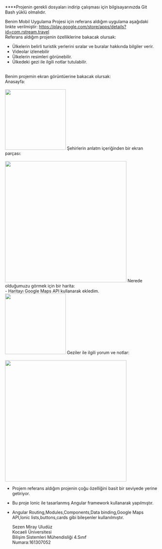 ****Projenin gerekli dosyaları indirip çalışması için bilgisayarınızda Git Bash yüklü olmalıdır.

Benim Mobil Uygulama Projesi için referans aldığım uygulama aşağıdaki linkte verilmiştir:
https://play.google.com/store/apps/details?id=com.rstream.travel <br>
 Referans aldığım projenin özelliklerine bakacak olursak:
- Ülkelerin belirli turistik yerlerini sıralar ve buralar hakkında bilgiler verir. 
- Videolar izlenebilir
- Ülkelerin resimleri görünebilir.
- Ülkedeki gezi ile ilgili notlar tutulabilir.
 <br>
 Benim projemin ekran görüntüerine bakacak olursak:  <br>
 Anasayfa:<br>
 <br>
 <img src="https://user-images.githubusercontent.com/36451517/84964361-9e35a700-b114-11ea-9048-fdc86fdcb086.png" width="200">
 Şehirlerin anlatm içeriğinden bir ekran parçası: <br>
 <br>
 <img src="https://user-images.githubusercontent.com/36451517/84964688-6c711000-b115-11ea-8ec7-725d1d1b83f9.png" width="400">
 Nerede olduğumuzu görmek için bir harita: <br>
  - Haritayı Google Maps API kullanarak ekledim.
  <br>
  
 <img src="https://user-images.githubusercontent.com/36451517/84964722-84e12a80-b115-11ea-8611-5274aa1dfe78.png" width="200">
 Geziler ile ilgili yorum ve notlar: <br>
 <br>
 <img src="https://user-images.githubusercontent.com/36451517/84964744-94607380-b115-11ea-95ee-b8cfbf64fb7c.png" width="400">
 
 - Projem referans aldığım projenin çoğu özelliğini basit bir seviyede yerine getiriyor.
 - Bu proje Ionic ile tasarlanmış Angular framework kullanarak yapılmıştır.
 - Angular Routing,Modules,Components,Data binding,Google Maps API,Ionic lists,buttons,cards gibi bileşenler kullanılmıştır.
 
 
     Sezen Miray Uludüz<br>
     Kocaeli Üniversitesi<br>
     Bilişim Sistemleri Mühendisliği 4.Sınıf<br>
     Numara:161307052
  
       
     
                                                           
              
                                                           
